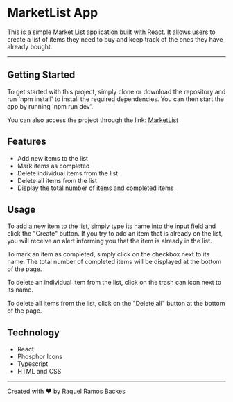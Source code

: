 # MarketList App
This is a simple Market List application built with React. It allows users to create a list of items they need to buy and keep track of the ones they have already bought.

---

## Getting Started
To get started with this project, simply clone or download the repository and run 'npm install' to install the required dependencies. You can then start the app by running 'npm run dev'.

You can also access the project through the link: [MarketList](https://velvety-frangipane-1e9491.netlify.app/)


## Features
- Add new items to the list
- Mark items as completed
- Delete individual items from the list
- Delete all items from the list
- Display the total number of items and completed items


## Usage
To add a new item to the list, simply type its name into the input field and click the "Create" button. If you try to add an item that is already on the list, you will receive an alert informing you that the item is already in the list.

To mark an item as completed, simply click on the checkbox next to its name. The total number of completed items will be displayed at the bottom of the page.

To delete an individual item from the list, click on the trash can icon next to its name.

To delete all items from the list, click on the "Delete all" button at the bottom of the page.


## Technology
- React
- Phosphor Icons
- Typescript
- HTML and CSS

---

Created with ❤️ by Raquel Ramos Backes
 
